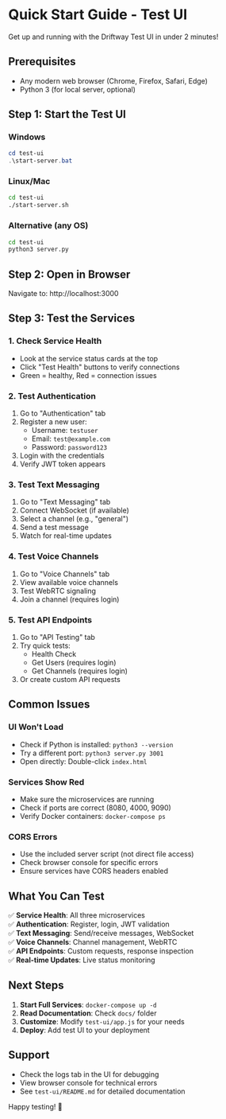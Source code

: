 # Quick Start Guide - Test UI

Get up and running with the Driftway Test UI in under 2 minutes!

## Prerequisites
- Any modern web browser (Chrome, Firefox, Safari, Edge)
- Python 3 (for local server, optional)

## Step 1: Start the Test UI

### Windows
```powershell
cd test-ui
.\start-server.bat
```

### Linux/Mac
```bash
cd test-ui
./start-server.sh
```

### Alternative (any OS)
```bash
cd test-ui
python3 server.py
```

## Step 2: Open in Browser

Navigate to: http://localhost:3000

## Step 3: Test the Services

### 1. Check Service Health
- Look at the service status cards at the top
- Click "Test Health" buttons to verify connections
- Green = healthy, Red = connection issues

### 2. Test Authentication
1. Go to "Authentication" tab
2. Register a new user:
   - Username: `testuser`
   - Email: `test@example.com`
   - Password: `password123`
3. Login with the credentials
4. Verify JWT token appears

### 3. Test Text Messaging
1. Go to "Text Messaging" tab
2. Connect WebSocket (if available)
3. Select a channel (e.g., "general")
4. Send a test message
5. Watch for real-time updates

### 4. Test Voice Channels
1. Go to "Voice Channels" tab
2. View available voice channels
3. Test WebRTC signaling
4. Join a channel (requires login)

### 5. Test API Endpoints
1. Go to "API Testing" tab
2. Try quick tests:
   - Health Check
   - Get Users (requires login)
   - Get Channels (requires login)
3. Or create custom API requests

## Common Issues

### UI Won't Load
- Check if Python is installed: `python3 --version`
- Try a different port: `python3 server.py 3001`
- Open directly: Double-click `index.html`

### Services Show Red
- Make sure the microservices are running
- Check if ports are correct (8080, 4000, 9090)
- Verify Docker containers: `docker-compose ps`

### CORS Errors
- Use the included server script (not direct file access)
- Check browser console for specific errors
- Ensure services have CORS headers enabled

## What You Can Test

✅ **Service Health**: All three microservices  
✅ **Authentication**: Register, login, JWT validation  
✅ **Text Messaging**: Send/receive messages, WebSocket  
✅ **Voice Channels**: Channel management, WebRTC  
✅ **API Endpoints**: Custom requests, response inspection  
✅ **Real-time Updates**: Live status monitoring  

## Next Steps

1. **Start Full Services**: `docker-compose up -d`
2. **Read Documentation**: Check `docs/` folder
3. **Customize**: Modify `test-ui/app.js` for your needs
4. **Deploy**: Add test UI to your deployment

## Support

- Check the logs tab in the UI for debugging
- View browser console for technical errors
- See `test-ui/README.md` for detailed documentation

Happy testing! 🚀